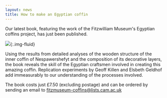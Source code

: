 ```yaml
---
layout: news
title: How to make an Egyptian coffin
---
```


Our latest book, featuring the work of the Fitzwilliam Museum's Egyptian coffins project, has just been published. 

![]({{site.baseurl}}/images/news/littlebooklarge.jpg){:.img-fluid}

Using the results from detailed analyses of the wooden structure of the inner coffin of Nespawershefyt and the composition of its decorative layers, the book reveals the skill of the Egyptian craftsmen involved in creating this amazing coffin. Replication experiments by Geoff Killen and Elsbeth Geldhof add immeasurably to our understanding of the processes involved.

The book costs just £7.50 (excluding postage) and can be ordered by sending an email to [fitzmuseum-coffins@lists.cam.ac.uk](mailto:fitzmuseum-coffins@lists.cam.ac.uk)
